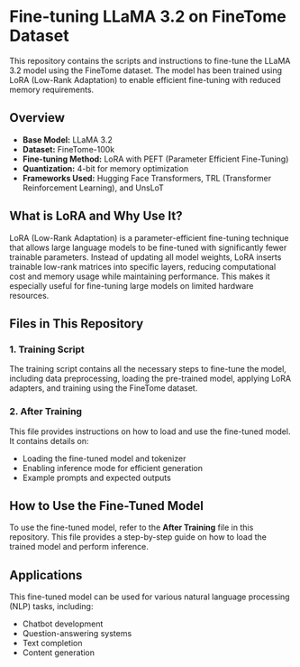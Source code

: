 # Fine-tuning LLaMA 3.2 on FineTome Dataset

This repository contains the scripts and instructions to fine-tune the LLaMA 3.2 model using the FineTome dataset. The model has been trained using LoRA (Low-Rank Adaptation) to enable efficient fine-tuning with reduced memory requirements.

## Overview

- **Base Model:** LLaMA 3.2
- **Dataset:** FineTome-100k
- **Fine-tuning Method:** LoRA with PEFT (Parameter Efficient Fine-Tuning)
- **Quantization:** 4-bit for memory optimization
- **Frameworks Used:** Hugging Face Transformers, TRL (Transformer Reinforcement Learning), and UnsLoT

## What is LoRA and Why Use It?
LoRA (Low-Rank Adaptation) is a parameter-efficient fine-tuning technique that allows large language models to be fine-tuned with significantly fewer trainable parameters. Instead of updating all model weights, LoRA inserts trainable low-rank matrices into specific layers, reducing computational cost and memory usage while maintaining performance. This makes it especially useful for fine-tuning large models on limited hardware resources.

## Files in This Repository

### 1. Training Script
The training script contains all the necessary steps to fine-tune the model, including data preprocessing, loading the pre-trained model, applying LoRA adapters, and training using the FineTome dataset. 

### 2. After Training
This file provides instructions on how to load and use the fine-tuned model. It contains details on:
- Loading the fine-tuned model and tokenizer
- Enabling inference mode for efficient generation
- Example prompts and expected outputs

## How to Use the Fine-Tuned Model
To use the fine-tuned model, refer to the **After Training** file in this repository. This file provides a step-by-step guide on how to load the trained model and perform inference.

## Applications
This fine-tuned model can be used for various natural language processing (NLP) tasks, including:
- Chatbot development
- Question-answering systems
- Text completion
- Content generation


